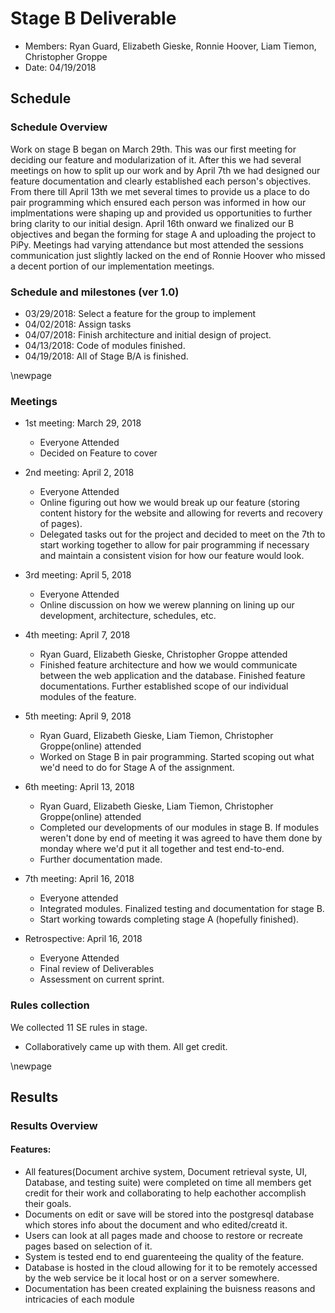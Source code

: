 # Stage B Deliverable

* Members: Ryan Guard, Elizabeth Gieske, Ronnie Hoover, Liam Tiemon, Christopher Groppe 
* Date: 04/19/2018

## Schedule

### Schedule Overview
Work on stage B began on March 29th. This was our first meeting for deciding our feature and modularization of it. After this we had several meetings on how to split up our work
and by April 7th we had designed our feature documentation and clearly established each person's objectives. From there till April 13th we met several times to provide us a place
to do pair programming which ensured each person was informed in how our implmentations were shaping up and provided us opportunities to further bring clarity to our initial design.
April 16th onward we finalized our B objectives and began the forming for stage A and uploading the project to PiPy. Meetings had varying attendance but most attended the sessions
communication just slightly lacked on the end of Ronnie Hoover who missed a decent portion of our implementation meetings.

### Schedule and milestones (ver 1.0)

* 03/29/2018: Select a feature for the group to implement
* 04/02/2018: Assign tasks
* 04/07/2018: Finish architecture and initial design of project.
* 04/13/2018: Code of modules finished.
* 04/19/2018: All of Stage B/A is finished.

\newpage

### Meetings

* 1st meeting: March 29, 2018
	* Everyone Attended
	* Decided on Feature to cover

* 2nd meeting:  April 2, 2018
	* Everyone Attended
	* Online figuring out how we would break up our feature (storing content history for the website and allowing for reverts and recovery of pages).
	* Delegated tasks out for the project and decided to meet on the 7th to start working together to allow for pair programming if necessary and maintain a consistent vision for how our feature would look.

* 3rd meeting: April 5, 2018
	* Everyone Attended
	* Online discussion on how we werew planning on lining up our development, architecture, schedules, etc.

* 4th meeting: April 7, 2018
	* Ryan Guard, Elizabeth Gieske, Christopher Groppe attended
	* Finished feature architecture and how we would communicate between the web application and the database. Finished feature documentations. Further established scope of our individual modules of the feature.

* 5th meeting: April 9, 2018
	* Ryan Guard, Elizabeth Gieske, Liam Tiemon, Christopher Groppe(online) attended
	* Worked on Stage B in pair programming. Started scoping out what we'd need to do for Stage A of the assignment.

* 6th meeting: April 13, 2018
	* Ryan Guard, Elizabeth Gieske, Liam Tiemon, Christopher Groppe(online) attended
	* Completed our developments of our modules in stage B. If modules weren't done by end of meeting it was agreed to have them done by monday where we'd put it all together and test end-to-end.
	* Further documentation made.

* 7th meeting: April 16, 2018
	* Everyone attended
	* Integrated modules. Finalized testing and documentation for stage B.
	* Start working towards completing stage A (hopefully finished).
	
* Retrospective: April 16, 2018
    * Everyone Attended 
	* Final review of Deliverables
	* Assessment on current sprint.
	
### Rules collection

We collected 11 SE rules in stage.

* Collaboratively came up with them. All get credit.

\newpage

## Results

### Results Overview
#### Features:
* All features(Document archive system, Document retrieval syste, UI, Database, and testing suite) were completed on time all members get credit for their work and collaborating to help eachother accomplish their goals.
* Documents on edit or save will be stored into the postgresql database which stores info about the document and who edited/creatd it.
* Users can look at all pages made and choose to restore or recreate pages based on selection of it.
* System is tested end to end guarenteeing the quality of the feature.
* Database is hosted in the cloud allowing for it to be remotely accessed by the web service be it local host or on a server somewhere.
* Documentation has been created explaining the buisness reasons and intricacies of each module



